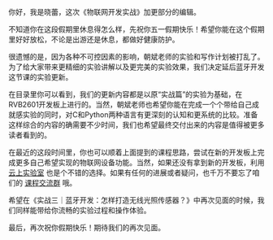 你好，我是晓蕾，这次《物联网开发实战》加更部分的编辑。

不知道你在这段假期里休息得怎么样，先祝你五一假期快乐！希望你能在这个假期里好好放松，不论是出游还是休息，都做好健康防护。

很遗憾的是，因为各种不可控因素的影响，朝斌老师的实验和写作计划被打乱了。为了给大家带来更精细的实验讲解以及更完美的实验效果，我们决定延后蓝牙开发这节课的实验更新。

在目录里你可以看到，我们的更新内容都是以原“实战篇”的实验为基础，在RVB2601开发板上进行的。当然，朝斌老师也希望你能在完成一个个带给自己成就感实验的同时，对C和Python两种语言有更深刻的认知和更系统的比较。准备这样综合的内容的确需要不少时间，我们也希望最终交付出来的内容是值得被更多读者看到的。

在最近的这段时间里，你也可以顺着上面提到的课程思路，尝试在新的开发板上完成更多自己希望实现的物联网设备功能。当然，如果还没有拿到新的开发板，利用 [云上实验室](https://occ.t-head.cn/community/cloudlab/home) 也是个不错的选择。如果有任何的进展或者疑问，也千万不要忘了咱们的 [课程交流群](https://jinshuju.net/f/ZQG5ox) 哦。

希望在《实战三｜蓝牙开发：怎样打造无线光照传感器？》中再次见面的时候，我们同样能带给你流畅的实验过程和操作体验。

最后，再次祝你假期快乐！期待我们的再次见面。